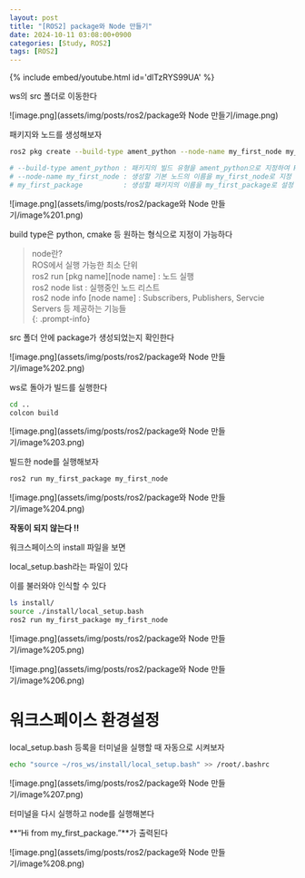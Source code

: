 ```yaml
---
layout: post
title: "[ROS2] package와 Node 만들기"
date: 2024-10-11 03:08:00+0900
categories: [Study, ROS2]
tags: [ROS2]
---
```


{% include embed/youtube.html id='dlTzRYS99UA' %}

ws의 src 폴더로 이동한다

![image.png](assets/img/posts/ros2/package와 Node 만들기/image.png)

패키지와 노드를 생성해보자

```bash
ros2 pkg create --build-type ament_python --node-name my_first_node my_first_package

# --build-type ament_python : 패키지의 빌드 유형을 ament_python으로 지정하여 Python 기반 ROS2 패키지를 생성
# --node-name my_first_node : 생성할 기본 노드의 이름을 my_first_node로 지정
# my_first_package          : 생성할 패키지의 이름을 my_first_package로 설정
```

![image.png](assets/img/posts/ros2/package와 Node 만들기/image%201.png)

build type은 python, cmake 등 원하는 형식으로 지정이 가능하다

> node란?  
> ROS에서 실행 가능한 최소 단위  
> ros2 run [pkg name][node name] : 노드 실행  
> ros2 node list : 실행중인 노드 리스트  
> ros2 node info [node name] : Subscribers, Publishers, Servcie Servers 등 제공하는 기능들  
{: .prompt-info}

src 폴더 안에 package가 생성되었는지 확인한다

![image.png](assets/img/posts/ros2/package와 Node 만들기/image%202.png)

ws로 돌아가 빌드를 실행한다

```bash
cd ..
colcon build
```

![image.png](assets/img/posts/ros2/package와 Node 만들기/image%203.png)

빌드한 node를 실행해보자

```bash
ros2 run my_first_package my_first_node
```

![image.png](assets/img/posts/ros2/package와 Node 만들기/image%204.png)

**작동이 되지 않는다 !!**

워크스페이스의 install 파일을 보면

local_setup.bash라는 파일이 있다

이를 불러와야 인식할 수 있다

```bash
ls install/
source ./install/local_setup.bash
ros2 run my_first_package my_first_node
```

![image.png](assets/img/posts/ros2/package와 Node 만들기/image%205.png)

![image.png](assets/img/posts/ros2/package와 Node 만들기/image%206.png)

# 워크스페이스 환경설정

local_setup.bash 등록을 터미널을 실행할 때 자동으로 시켜보자

```bash
echo "source ~/ros_ws/install/local_setup.bash" >> /root/.bashrc
```

![image.png](assets/img/posts/ros2/package와 Node 만들기/image%207.png)

터미널을 다시 실행하고 node를 실행해본다

**“Hi from my_first_package.”**가 출력된다

![image.png](assets/img/posts/ros2/package와 Node 만들기/image%208.png)
